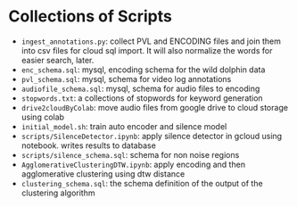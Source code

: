 # Collections of Scripts 

+ `ingest_annotations.py`: collect PVL and ENCODING files and join them into csv files for cloud sql import. It will also normalize the words for easier search, later.
+ `enc_schema.sql`: mysql, encoding schema for the wild dolphin data
+ `pvl_schema.sql`: mysql, schema for video log annotations
+ `audiofile_schema.sql`: mysql, schema for audio files to encoding
+ `stopwords.txt`: a collections of stopwords for keyword generation
+ `drive2cloudByColab`: move audio files from google drive to cloud storage using colab
+ `initial_model.sh`: train auto encoder and silence model
+ `scripts/SilenceDetector.ipynb`: apply silence detector in gcloud using notebook. writes results to database
+ `scripts/silence_schema.sql`: schema for non noise regions
+ `AgglomerativeClusteringDTW.ipynb`: apply encoding and then agglomerative clustering using dtw distance
+ `clustering_schema.sql`: the schema definition of the output of the clustering algorithm